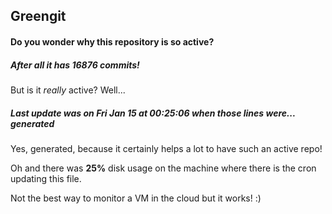 ## Greengit

#### Do you wonder why this repository is so active?

##### After all it has 16876 commits!

But is it *really* active? Well...

##### Last update was on Fri Jan 15 at 00:25:06 when those lines were... generated

Yes, generated, because it certainly helps a lot to have such an active repo!

Oh and there was **25%** disk usage on the machine
where there is the cron updating this file.

Not the best way to monitor a VM in the cloud but it works! :)
